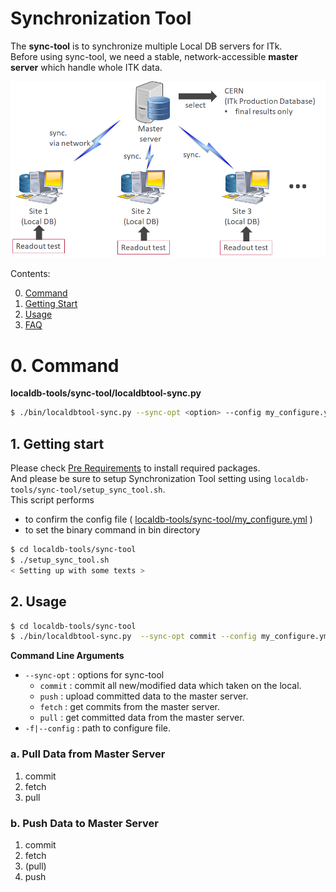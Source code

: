 # Synchronization Tool

The **sync-tool** is to synchronize multiple Local DB servers for ITk.<br>
Before using sync-tool, we need a stable, network-accessible **master server** which handle whole ITK data.

![Sync overall](images/sync_overall.png)

Contents:

0. [Command](#0-command)
1. [Getting Start](#1-getting-start)
2. [Usage](#2-usage)
3. [FAQ](#3-faq)

# 0. Command

**localdb-tools/sync-tool/localdbtool-sync.py**

```bash
$ ./bin/localdbtool-sync.py --sync-opt <option> --config my_configure.yml
```

## 1. Getting start

Please check [Pre Requirements](requirements.md) to install required packages.<br>
And please be sure to setup Synchronization Tool setting using `localdb-tools/sync-tool/setup_sync_tool.sh`. <br>
This script performs

- to confirm the config file ( [localdb-tools/sync-tool/my_configure.yml](config.md) )
- to set the binary command in bin directory

```bash
$ cd localdb-tools/sync-tool
$ ./setup_sync_tool.sh
< Setting up with some texts >
```
## 2. Usage

```bash
$ cd localdb-tools/sync-tool
$ ./bin/localdbtool-sync.py  --sync-opt commit --config my_configure.yml
```

**Command Line Arguments**

- `--sync-opt` : options for sync-tool
    - `commit` : commit all new/modified data which taken on the local.
    - `push` : upload committed data to the master server.
    - `fetch` : get commits from the master server.
    - `pull` : get committed data from the master server.
- `-f|--config` : path to configure file.

### a. Pull Data from Master Server

1. commit
2. fetch
3. pull

### b. Push Data to Master Server

1. commit
2. fetch
3. (pull)
4. push
